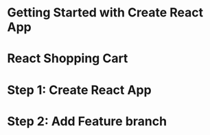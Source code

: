 # Getting Started with Create React App

# React Shopping Cart

# Step 1: Create React App

# Step 2: Add Feature branch

